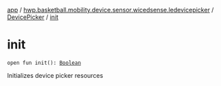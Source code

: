 [app](../../index.md) / [hwp.basketball.mobility.device.sensor.wicedsense.ledevicepicker](../index.md) / [DevicePicker](index.md) / [init](.)

# init

`open fun init(): `[`Boolean`](https://kotlinlang.org/api/latest/jvm/stdlib/kotlin/-boolean/index.html)

Initializes device picker resources


